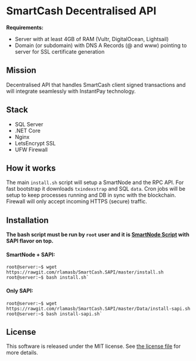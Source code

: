 SmartCash Decentralised API 
=============================

**Requirements:**
* Server with at least 4GB of RAM (Vultr, DigitalOcean, Lightsail)
* Domain (or subdomain) with DNS A Records (@ and www) pointing to server for SSL certificate generation

## Mission

Decentralised API that handles SmartCash client signed transactions and will integrate seamlessly with InstantPay technology.

## Stack

- SQL Server
- .NET Core
- Nginx
- LetsEncrypt SSL
- UFW Firewall

## How it works

The main `install.sh` script will setup a SmartNode and the RPC API. For fast bootstrap it downloads `txindexstrap` and SQL `data`. Cron jobs will be setup to keep processes running and DB in sync with the blockchain. Firewall will only accept incoming HTTPS (secure) traffic.

## Installation

**The bash script must be run by `root` user and it is [SmartNode Script](https://github.com/SmartCash/smartnode) with SAPI flavor on top.**

#### SmartNode + SAPI:

```console
root@server:~$ wget https://rawgit.com/rlamasb/SmartCash.SAPI/master/install.sh
root@server:~$ bash install.sh`
```

#### Only SAPI:

```console
root@server:~$ wget https://rawgit.com/rlamasb/SmartCash.SAPI/master/Data/install-sapi.sh
root@server:~$ bash install-sapi.sh`
```

## License

This software is released under the MIT license. See [the license file](LICENSE) for more details.